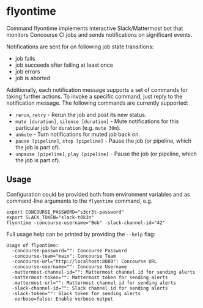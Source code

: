 # flyontime

Command flyontime implements interactive Slack/Mattermost bot that monitors
Concourse CI jobs and sends notifications on significant events.

Notifications are sent for on following job state transitions:
* job fails
* job succeeds after failing at least once
* job errors
* job is aborted

Additionally, each notification message supports a set of commands for taking
further actions. To invoke a specific command, just reply to the notification
message. The following commands are currently supported:

* `rerun`, `retry` - Rerun the job and post its new status.
* `mute [duration]`, `silence [duration]` - Mute notifications for this
  particular job for `duration` (e.g. `mute 30m`).
* `unmute` - Turn notifications for muted job back on.
* `pause [pipeline]`, `stop [pipeline]` - Pause the job (or pipeline, which the job is part of).
* `unpause [pipeline]`, `play [pipeline]` - Pause the job (or pipeline, which the job is part of).

## Usage

Configuration could be provided both from environment variables and as
command-line arguments to the `flyontime` command, e.g.

```
export CONCOURSE_PASSWORD="s3cr3t-password"
export SLACK_TOKEN="slack-t0k3n"
flyontime -concourse-username="Bob" -slack-channel-id="42"
```

Full usage help can be printed by providing the `--help` flag:

```
Usage of flyontime:
  -concourse-password="": Concourse Password
  -concourse-team="main": Concourse Team
  -concourse-url="http://localhost:8080": Concourse URL
  -concourse-username="": Concourse Username
  -mattermost-channel-id="": Mattermost channel id for sending alerts
  -mattermost-token="": Mattermost token for sending alerts
  -mattermost-url="": Mattermost channel id for sending alerts
  -slack-channel-id="": Slack channel id for sending alerts
  -slack-token="": Slack token for sending alerts
  -verbose=false: Enable verbose output
```
